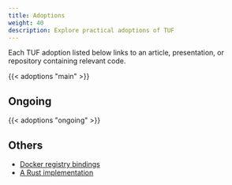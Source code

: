 ```yaml
---
title: Adoptions
weight: 40
description: Explore practical adoptions of TUF
---
```


Each TUF adoption listed below links to an article, presentation, or repository
containing relevant code.

{{< adoptions "main" >}}

## Ongoing

{{< adoptions "ongoing" >}}

## Others

- [Docker registry bindings](https://github.com/davedoesdev/dtuf)
- [A Rust implementation](https://github.com/heartsucker/rust-tuf)
